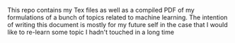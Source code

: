 This repo contains my Tex files as well as a compiled PDF of my formulations of a bunch of topics related to machine learning. The intention of writing this document is mostly for my future self in the case that I would like to re-learn some topic I hadn't touched in a long time